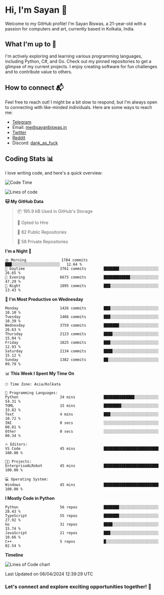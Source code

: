 # Hi, I'm Sayan 👋

Welcome to my GitHub profile! I'm Sayan Biswas, a 21-year-old with a passion for computers and art, currently based in Kolkata, India.

## What I'm up to 🚀

I'm actively exploring and learning various programming languages, including Python, C#, and Go. Check out my pinned repositories to get a glimpse of my current projects. I enjoy creating software for fun challenges and to contribute value to others.

## How to connect 📬

Feel free to reach out! I might be a bit slow to respond, but I'm always open to connecting with like-minded individuals. Here are some ways to reach me:

- [Telegram](https://t.me/dank_as_fuck)
- Email: [me@sayanbiswas.in](mailto:me@sayanbiswas.in)
- [Twitter](https://twitter.com/TheDankDel)
- [Reddit](https://www.reddit.com/user/dank_as_fuck_/)
- Discord: [dank_as_fuck](https://discordapp.com/users/506536929152466945)

## Coding Stats 📊

I love writing code, and here's a quick overview:

<!--START_SECTION:waka-->
![Code Time](http://img.shields.io/badge/Code%20Time-1%2C582%20hrs%2040%20mins-blue)

![Lines of code](https://img.shields.io/badge/From%20Hello%20World%20I%27ve%20Written-7.8%20million%20lines%20of%20code-blue)

**🐱 My GitHub Data** 

> 📦 195.9 kB Used in GitHub's Storage 
 > 
> 💼 Opted to Hire
 > 
> 📜 82 Public Repositories 
 > 
> 🔑 58 Private Repositories 
 > 
**I'm a Night 🦉** 

```text
🌞 Morning                1784 commits        ███░░░░░░░░░░░░░░░░░░░░░░   12.64 % 
🌆 Daytime                3761 commits        ███████░░░░░░░░░░░░░░░░░░   26.65 % 
🌃 Evening                6675 commits        ████████████░░░░░░░░░░░░░   47.29 % 
🌙 Night                  1895 commits        ███░░░░░░░░░░░░░░░░░░░░░░   13.43 % 
```
📅 **I'm Most Productive on Wednesday** 

```text
Monday                   1426 commits        ███░░░░░░░░░░░░░░░░░░░░░░   10.10 % 
Tuesday                  1466 commits        ███░░░░░░░░░░░░░░░░░░░░░░   10.39 % 
Wednesday                3759 commits        ███████░░░░░░░░░░░░░░░░░░   26.63 % 
Thursday                 2123 commits        ████░░░░░░░░░░░░░░░░░░░░░   15.04 % 
Friday                   1825 commits        ███░░░░░░░░░░░░░░░░░░░░░░   12.93 % 
Saturday                 2134 commits        ████░░░░░░░░░░░░░░░░░░░░░   15.12 % 
Sunday                   1382 commits        ██░░░░░░░░░░░░░░░░░░░░░░░   09.79 % 
```


📊 **This Week I Spent My Time On** 

```text
🕑︎ Time Zone: Asia/Kolkata

💬 Programming Languages: 
Python                   24 mins             ██████████████░░░░░░░░░░░   54.31 % 
TOML                     15 mins             ████████░░░░░░░░░░░░░░░░░   33.82 % 
Text                     4 mins              ███░░░░░░░░░░░░░░░░░░░░░░   10.72 % 
INI                      0 secs              ░░░░░░░░░░░░░░░░░░░░░░░░░   00.81 % 
Other                    0 secs              ░░░░░░░░░░░░░░░░░░░░░░░░░   00.34 % 

🔥 Editors: 
VS Code                  45 mins             █████████████████████████   100.00 % 

🐱‍💻 Projects: 
EnterpriseALRobot        45 mins             █████████████████████████   100.00 % 

💻 Operating System: 
Windows                  45 mins             █████████████████████████   100.00 % 
```

**I Mostly Code in Python** 

```text
Python                   56 repos            ███████░░░░░░░░░░░░░░░░░░   28.43 % 
TypeScript               55 repos            ███████░░░░░░░░░░░░░░░░░░   27.92 % 
Go                       31 repos            ████░░░░░░░░░░░░░░░░░░░░░   15.74 % 
JavaScript               21 repos            ███░░░░░░░░░░░░░░░░░░░░░░   10.66 % 
C++                      5 repos             █░░░░░░░░░░░░░░░░░░░░░░░░   02.54 % 
```



**Timeline**

![Lines of Code chart](https://raw.githubusercontent.com/Dank-del/Dank-del/main/assets/bar_graph.png)


 Last Updated on 06/04/2024 12:39:29 UTC
<!--END_SECTION:waka-->

### Let's connect and explore exciting opportunities together! 🚀
